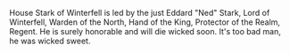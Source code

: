 House Stark of Winterfell is led by the just Eddard "Ned" Stark, Lord of
Winterfell, Warden of the North, Hand of the King, Protector of the Realm,
Regent.  He is surely honorable and will die wicked soon. It's too bad man, he was wicked sweet.
